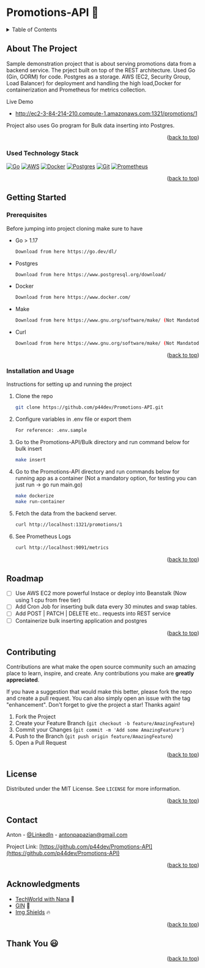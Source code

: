 # Promotions-API :notebook:
<!-- Improved compatibility of back to top link: See: https://github.com/othneildrew/Best-README-Template/pull/73 -->
<a name="readme-top"></a>


<!-- TABLE OF CONTENTS -->
<details>
  <summary>Table of Contents</summary>
  <ol>
    <li>
      <a href="#about-the-project">About The Project</a>
      <ul>
        <li><a href="#used-technology-stack">Used Technology Stack</a></li>
      </ul>
    </li>
    <li>
      <a href="#getting-started">Getting Started</a>
      <ul>
        <li><a href="#prerequisites">Prerequisites</a></li>
        <li><a href="#installation-and-usage">Installation and Usage</a></li>
      </ul>
    </li>
    <li><a href="#roadmap">Roadmap</a></li>
    <li><a href="#contributing">Contributing</a></li>
    <li><a href="#license">License</a></li>
    <li><a href="#contact">Contact</a></li>
    <li><a href="#acknowledgments">Acknowledgments</a></li>
  </ol>
</details>



<!-- ABOUT THE PROJECT -->
## About The Project

Sample demonstration project that is about serving promotions data from a backend service.
The prject built on top of the REST architecture.
Used Go (Gin, GORM) for code. Postgres as a storage. AWS (EC2, Security Group, Load Balancer) for deployment
and handling the high load,Docker for containerization and Prometheus for metrics collection.

Live Demo
* http://ec2-3-84-214-210.compute-1.amazonaws.com:1321/promotions/1

Project also uses Go program for Bulk data inserting into Postgres.

<p align="right">(<a href="#readme-top">back to top</a>)</p>



### Used Technology Stack

[![Go][Go]][Go-url]
[![AWS][AWS]][AWS-url]
[![Docker][Docker]][Docker-url]
[![Postgres][Postgres]][Postgres-url]
[![Git][Git]][Git-url]
[![Prometheus][Prometheus]][Prometheus-url]

<p align="right">(<a href="#readme-top">back to top</a>)</p>


## Getting Started

### Prerequisites

Before jumping into project cloning make sure to have 

* Go > 1.17
  ```sh
  Download from here https://go.dev/dl/
  ```
* Postgres
  ```sh
  Download from here https://www.postgresql.org/download/
  ```
* Docker
  ```sh
  Download from here https://www.docker.com/
  ```
* Make
  ```sh
  Download from here https://www.gnu.org/software/make/ (Not Mandatody)
  ```
* Curl
  ```sh
  Download from here https://www.gnu.org/software/make/ (Not Mandatody)
  ```
<p align="right">(<a href="#readme-top">back to top</a>)</p>

### Installation and Usage

Instructions for setting up and running the project

1. Clone the repo
   ```sh
   git clone https://github.com/p44dev/Promotions-API.git
   ```
2. Configure variables in .env file or export them
   ```sh
   For reference: .env.sample
   ```
3. Go to the Promotions-API/Bulk directory and run command below for bulk insert
   ```sh
   make insert
   ```
4. Go to the Promotions-API directory and run commands below for running app as a container
   (Not a mandatory option, for testing you can just run -> go run main.go)
   ```sh
   make dockerize
   make run-container
   ```
5. Fetch the data from the backend server.
   ```sh
   curl http://localhost:1321/promotions/1
   ```
6. See Prometheus Logs
   ```sh
   curl http://localhost:9091/metrics
   ```

<p align="right">(<a href="#readme-top">back to top</a>)</p>

## Roadmap

- [ ] Use AWS EC2 more powerful Instace or deploy into Beanstalk (Now using 1 cpu from free tier)
- [ ] Add Cron Job for inserting bulk data every 30 minutes and swap tables.
- [ ] Add POST | PATCH | DELETE etc.. requests into REST service 
- [ ] Containerize bulk inserting application and postgres

<p align="right">(<a href="#readme-top">back to top</a>)</p>



<!-- CONTRIBUTING -->
## Contributing

Contributions are what make the open source community such an amazing place to learn, inspire, and create. Any contributions you make are **greatly appreciated**.

If you have a suggestion that would make this better, please fork the repo and create a pull request. You can also simply open an issue with the tag "enhancement".
Don't forget to give the project a star! Thanks again!

1. Fork the Project
2. Create your Feature Branch (`git checkout -b feature/AmazingFeature`)
3. Commit your Changes (`git commit -m 'Add some AmazingFeature'`)
4. Push to the Branch (`git push origin feature/AmazingFeature`)
5. Open a Pull Request

<p align="right">(<a href="#readme-top">back to top</a>)</p>



<!-- LICENSE -->
## License

Distributed under the MIT License. See `LICENSE` for more information.

<p align="right">(<a href="#readme-top">back to top</a>)</p>

<!-- CONTACT -->
## Contact

Anton - [@LinkedIn](https://www.linkedin.com/in/anton-papazyan-718512147/) - antonpapazian@gmail.com

Project Link: [https://github.com/p44dev/Promotions-API](https://github.com/p44dev/Promotions-API)

<p align="right">(<a href="#readme-top">back to top</a>)</p>

## Acknowledgments

* [TechWorld with Nana](https://www.youtube.com/c/TechWorldwithNana) :rocket:
* [GIN](https://github.com/gin-gonic/gin/releases) :wrench:
* [Img Shields](https://shields.io) :fire:

<p align="right">(<a href="#readme-top">back to top</a>)</p>

## Thank You :smiley:

<p align="right">(<a href="#readme-top">back to top</a>)</p>

[Go]: https://img.shields.io/badge/Go-000000?style=for-the-badge&logo=GO&logoColor=blue
[Go-url]: https://go.dev/
[AWS]: https://img.shields.io/badge/AWS-000000?style=for-the-badge&logo=amazon&logoColor=orange
[AWS-url]: https://aws.amazon.com/
[Docker]: https://img.shields.io/badge/Docker-000000?style=for-the-badge&logo=docker&logoColor=blue
[Docker-url]: https://www.docker.com/
[Postgres]: https://img.shields.io/badge/Postgres-000000?style=for-the-badge&logo=postgresql&logoColor=blue
[Postgres-url]: https://www.postgresql.org
[Git]: https://img.shields.io/badge/Git-000000?style=for-the-badge&logo=git&logoColor=red
[Git-url]: https://git-scm.com/
[Prometheus]: https://img.shields.io/badge/prometheus-000000?style=for-the-badge&logo=prometheus&logoColor=red
[Prometheus-url]: https://prometheus.io/
